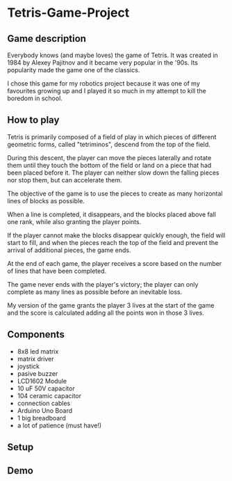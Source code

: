 # Tetris-Game-Project

## Game description

Everybody knows (and maybe loves) the game of Tetris. It was created in 1984 by Alexey Pajitnov and it became very popular in the '90s. 
Its popularity made the game one of the classics.

I chose this game for my robotics project because it was one of my favourites growing up and I played it so much in my attempt to kill the boredom in school.

## How to play

Tetris is primarily composed of a field of play in which pieces of different geometric forms, called "tetriminos", descend from the top of the field. 

During this descent, the player can move the pieces laterally and rotate them until they touch the bottom of the field or land on a piece that had been placed before it. The player can neither slow down the falling pieces nor stop them, but can accelerate them. 

The objective of the game is to use the pieces to create as many horizontal lines of blocks as possible. 

When a line is completed, it disappears, and the blocks placed above fall one rank, while also granting the player points. 

If the player cannot make the blocks disappear quickly enough, the field will start to fill, and when the pieces reach the top of the field and prevent the arrival of additional pieces, the game ends.

At the end of each game, the player receives a score based on the number of lines that have been completed.

The game never ends with the player's victory; the player can only complete as many lines as possible before an inevitable loss.

My version of the game grants the player 3 lives at the start of the game and the score is calculated adding all the points won in those 3 lives.



## Components

* 8x8 led matrix
* matrix driver
* joystick
* pasive buzzer
* LCD1602 Module
* 10 uF 50V capacitor
* 104 ceramic capacitor
* connection cables
* Arduino Uno Board
* 1 big breadboard
* a lot of patience (must have!)

## Setup

## Demo
